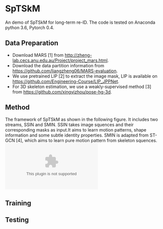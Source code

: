 # SpTSkM
An demo of SpTSkM for long-term re-ID. The code is tested on Anaconda python 3.6, Pytorch 0.4.
## Data Preparation
* Download MARS [1] from http://zheng-lab.cecs.anu.edu.au/Project/project_mars.html.
* Download the data partition information from https://github.com/liangzheng06/MARS-evaluation.
* We use pretrained LIP [2] to extract the image mask, LIP is available on https://github.com/Engineering-Course/LIP_JPPNet.
* For 3D skeleton estimation, we use a weakly-supervised method [3] from https://github.com/xingyizhou/pose-hg-3d. 

## Method
The framework of SpTSkM as shown in the following figure. It includes two streams, SSIN and SMIN. SSIN takes image squences and their corresponding masks as input.It aims to learn motion patterns, shape information and some subtle identity properties. SMIN is adapted from ST-GCN [4], which aims to learn pure motion pattern from skeleton squences.
![Framework](/imgs/framework.eps)

## Training

## Testing
